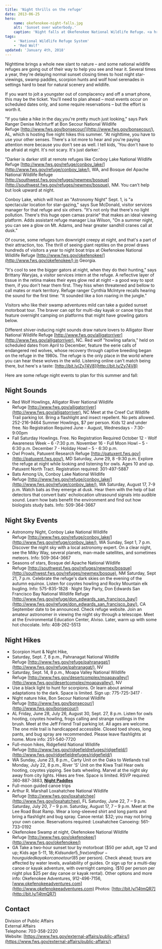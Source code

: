 ```yaml
---
title: 'Night thrills on the refuge'
date: 2013-06-25
hero:
    name: okefenokee-night-falls.jpg
    alt: 'Sunset over waterbody.'
    caption: 'Night falls at Okefenokee National Wildlife Refuge. <a href="https://flic.kr/p/eUA5VK">Photo</a> by Joy Campbell of Okefenokee Adventures.'
tags:
    - 'National Wildlife Refuge System'
    - 'Red Wolf'
updated: 'January 4th, 2018'
---
```


Nighttime brings a whole new slant to nature – and some national wildlife refuges are going out of their way to help you see and hear it. Several times a year, they're delaying normal sunset closing times to host night star-viewings, swamp paddles, scorpion hunts and wolf howl serenades in settings hard to beat for natural scenery and wildlife.  

If you want to jolt a youngster out of complacency and off a smart phone, this may be the ticket. You'll need to plan ahead – most events occur on scheduled dates only, and some require reservations – but the effort is worth it.  

"If you take a hike in the day,you're pretty much just looking," says Park Ranger Denise McInturff at Bon Secour National Wildlife Refuge [http://www.fws.gov/bonsecour/](http://www.fws.gov/bonsecour/), AL, which is hosting five night hikes this summer. "At nighttime, you have to use your other senses. There's a lot more to hear and you're paying attention more because you don't see as well. I tell kids, 'You don't have to be afraid at night. It's not scary. It's just darker.'  

"Darker is darker still at remote refuges like Conboy Lake National Wildlife Refuge [http://www.fws.gov/refuge/conboy_lake/](http://www.fws.gov/refuge/conboy_lake/), WA, and Bosque del Apache National Wildlife Refuge [http://southwest.fws.gov/refuges/newmex/bosque](http://southwest.fws.gov/refuges/newmex/bosque), NM. You can't help but look upward at night.  

Conboy Lake, which will host an "Astronomy Night" Sept. 1, is "a spectacular location for star-gazing," says Sue McDonald, visitor services manager for that refuge and six others. "It's not only that there's no light pollution. There's this huge open camas prairie" that makes an ideal viewing platform. Adds assistant refuge manager Lisa Wilson, "On a summer night, you can see a glow on Mt. Adams, and hear greater sandhill cranes call at dusk."  

Of course, some refuges turn downright creepy at night, and that's a part of their attraction, too. The thrill of seeing giant reptiles on the prowl draws hundreds of visitors a year to night boat trips at Okefenokee National Wildlife Refuge [http://www.fws.gov/okefenokee/](http://www.fws.gov/okefenokee/) in Georgia.  

"It's cool to see the bigger gators at night, when they do their hunting," says Brittany Waryjas, a visitor services intern at the refuge. A reflective layer of tissue in the retina makes their eyes glow red at night – a good way to spot them, if you don't hear them first. They hiss when threatened and bellow to call mates or mark territory. Refuge ranger Cynthia McIntyre recalls hearing the sound for the first time: "It sounded like a lion roaring in the jungle."  

Visitors who like their swamp adventures mild can take a guided sunset motorboat tour. The braver can opt for multi-day kayak or canoe trips that feature overnight camping on platforms that might have growling gators below.  

Different shiver-inducing night sounds draw nature lovers to Alligator River National Wildlife Refuge [http://www.fws.gov/alligatorriver](http://www.fws.gov/alligatorriver), NC. Red wolf "howling safaris," held on scheduled dates from April to December, feature the eerie calls of endangered red wolves, whose recovery through captive breeding began on the refuge in the 1980s. The refuge is the only place in the world where you can hear these wolves in the wild. Listening online can't match being there, but here's a taste: [http://bit.ly/Zy74V8](http://bit.ly/Zy74V8)  

Here are some refuge night events to plan for this summer and fall:  

## Night Sounds

- Red Wolf Howlings, Alligator River National Wildlife Refuge [http://www.fws.gov/alligatorriver](http://www.fws.gov/alligatorriver), NC Meet at the Creef Cut Wildlife Trail parking lot. Bring a flashlight and insect repellent. No pets allowed. 252-216-9464 Summer Howlings, $7 per person. Kids 12 and under free. No Registration Required June - August, Wednesdays - 7:30-9:00pm
- Fall Saturday Howlings. Free. No Registration Required October 12 - Wolf Awareness Week – 6 -7:30 p.m. November 16 - Full Moon Howl – 5 - 6:30 p.m. December 7 - Holiday Howl – 5 - 6:30 p.m.
- Owl Prowls, Patuxent Research Refuge [http://patuxent.fws.gov](http://patuxent.fws.gov/), MD Saturday, June 29, 8 -9:30 p.m. Explore the refuge at night while looking and listening for owls. Ages 10 and up. Patuxent North Tract. Registration required: 301-497-5887
- Bats Among Us, Conboy Lake National Wildlife Refuge [http://www.fws.gov/refuge/conboy_lake/](http://www.fws.gov/refuge/conboy_lake/), WA Saturday, August 17, 7-9 p.m. Watch bats as they emerge at dusk. Hear them with the help of bat detectors that convert bats' echolocation ultrasound signals into audible sound. Learn how bats benefit the environment and find out how biologists study bats. Info: 509-364-3667

## Night Sky Events

- Astronomy Night, Conboy Lake National Wildlife Refuge [http://www.fws.gov/refuge/conboy_lake/](http://www.fws.gov/refuge/conboy_lake/), WA Sunday, Sept 1, 7 p.m. Discover the night sky with a local astronomy expert. On a clear night, see the Milky Way, several planets, man-made satellites, and sometimes meteors. Info: 509-364-3667  
- Seasons of stars, Bosque del Apache National Wildlife Refuge [http://southwest.fws.gov/refuges/newmex/bosque](http://southwest.fws.gov/refuges/newmex/bosque), NM Saturday, Sept 21, 7 p.m. Celebrate the refuge's dark skies on the evening of the autumn equinox. Listen for coyotes howling and Rocky Mountain elk bugling. Info: 575-835-1828 · Night Sky Party, Don Edwards San Francisco Bay National Wildlife Refuge [http://www.fws.gov/refuge/don_edwards_san_francisco_bay/](http://www.fws.gov/refuge/don_edwards_san_francisco_bay/), CA September date to be announced. Check refuge website. Join an amateur astronomer in viewing the night sky through a telescope. Meet at the Environmental Education Center, Alviso. Later, warm up with some hot chocolate. Info: 408-262-5513

## Night Hikes

- Scorpion Hunt & Night Hike,  
 - Saturday, Sept. 7, 8 p.m., Pahranagat National Wildlife Refuge [http://www.fws.gov/refuge/pahranagat/](http://www.fws.gov/refuge/pahranagat/), NV  
 - Saturday, Sept. 14, 8 p.m., Moapa Valley National Wildlife Refuge [http://www.fws.gov/desertcomplex/moapavalley/](http://www.fws.gov/desertcomplex/moapavalley/), NV  
 - Use a black light to hunt for scorpions. Or learn about animal adaptations to the dark. Space is limited. Sign up: 775-725-3417 ·
- Night nature hike, Bon Secour National Wildlife Refuge [http://www.fws.gov/bonsecour/](http://www.fws.gov/bonsecour/)
 - AL Friday, June 28, July 26, August 30, Sept. 27, 8 p.m. Listen for owls hooting, coyotes howling, frogs calling and strange rustlings in the brush. Meet at the Jeff Friend Trail parking lot. All ages are welcome. The one mile trail is handicapped accessible. Closed toed shoes, long pants, and bug spray are recommended. Please leave flashlights at home. More info: 251-540-7720 
- Full-moon hikes, Ridgefield National Wildlife Refuge [http://www.fws.gov/ridgefieldrefuges/ridgefield/](http://www.fws.gov/ridgefieldrefuges/ridgefield/)
 - WA Sunday, June 23, 8 p.m., Carty Unit on the Oaks to Wetlands trail Monday, July 22, 8 p.m., River 'S' Unit on the Kiwa Trail Hear owls hooting, coyotes yipping. See bats wheeling. Marvel at the night sky away from city lights. Hikes are free. Space is limited. RSVP required: 360-887-3883, [**Night Paddles**](https:=)
- Full-moon guided canoe trips
 - Arthur R. Marshall Loxahatchee National Wildlife Refuge [http://www.fws.gov/loxahatchee](http://www.fws.gov/loxahatchee), FL Saturday, June 22, 7 – 9 p.m. Saturday, July 20, 7 – 9 p.m. Saturday, August 17, 7 – 9 p.m. Meet at the Lee Road Boat Ramp. Wear a long-sleeved shirt and long pants and bring a flashlight and bug spray. Canoe rental: $32; you may not bring your own canoe. Reservations required: Loxahatchee Canoeing: 561-733-0192
- Okefenokee Swamp at night, Okefenokee National Wildlife Refuge [http://www.fws.gov/okefenokee/](http://www.fws.gov/okefenokee/)
 - GA Take a two-hour sunset tour by motorboat ($50 per adult, age 12 and up; Kids age 5-11, $18; Kids under 5, free) or a four-hour guided kayak or canoe tour ($85 per person). Check ahead; tours are affected by water levels, availability of guides. Or sign up for a multi-day canoe or kayak adventure, with overnight camping. ($10 per person per night plus $25 per day canoe or kayak rental). Other options and more info: Okefenokee Adventures, 912-496-7156, [www.okefenokeeadventures.com](http://www.okefenokeeadventures.com) Photos: [http://bit.ly/14tmQR7](http://bit.ly/14tmQR7)

## Contact

Division of Public Affairs  
External Affairs  
Telephone: 703-358-2220  
Website: [https://www.fws.gov/external-affairs/public-affairs/](https://www.fws.gov/external-affairs/public-affairs/)
